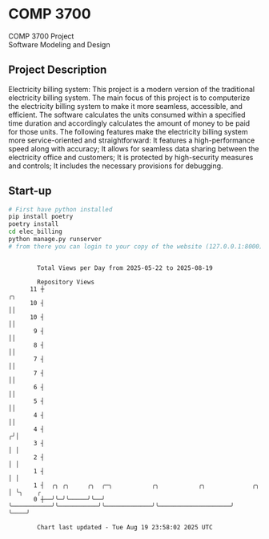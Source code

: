 # COMP 3700
COMP 3700 Project  
Software Modeling and Design
## Project Description
Electricity billing system: This project is a modern version of the traditional electricity billing system. The main focus of this project is to computerize the electricity billing system to make it more seamless, accessible, and efficient. The software calculates the units consumed within a specified time duration and accordingly calculates the amount of money to be paid for those units. The following features make the electricity billing system more service-oriented and straightforward: It features a high-performance speed along with accuracy; It allows for seamless data sharing between the electricity office and customers; It is protected by high-security measures and controls; It includes the necessary provisions for debugging.

## Start-up
```bash
# First have python installed
pip install poetry
poetry install
cd elec_billing
python manage.py runserver
# from there you can login to your copy of the website (127.0.0.1:8000), default creds are admin/admin
```

```

        Total Views per Day from 2025-05-22 to 2025-08-19

        Repository Views
      11 ┼                                                                                 ╭╮
      10 ┤                                                                                 ││
      10 ┤                                                                                 ││
       9 ┤                                                                                 ││
       8 ┤                                                                                 ││
       7 ┤                                                                                 ││
       7 ┤                                                                                 ││
       6 ┤                                                                                 ││
       5 ┤                                                                                 ││
       4 ┤                                                                                 ││
       4 ┤                                                                                ╭╯│
       3 ┤                                                                                │ │
       2 ┤                                                                                │ │
       1 ┤                                                                                │ │
       1 ┤  ╭╮ ╭╮     ╭╮  ╭─╮           ╭╮           ╭╮             ╭╮                    │ ╰╮    ╭
       0 ┼──╯╰─╯╰─────╯╰──╯ ╰───────────╯╰───────────╯╰─────────────╯╰────────────────────╯  ╰────╯

        Chart last updated - Tue Aug 19 23:58:02 2025 UTC
        
```
